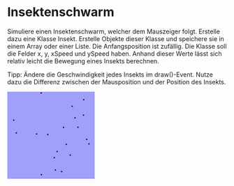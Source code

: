 # Insektenschwarm

Simuliere einen Insektenschwarm, welcher dem Mauszeiger folgt. Erstelle dazu eine Klasse
Insekt. Erstelle Objekte dieser Klasse und speichere sie in einem Array oder einer Liste.
Die Anfangsposition ist zufällig.
Die Klasse soll die Felder x, y, xSpeed und ySpeed haben. Anhand dieser Werte lässt sich
relativ leicht die Bewegung eines Insekts berechnen.

Tipp: Ändere die Geschwindigkeit jedes Insekts im draw()-Event. Nutze dazu die Differenz
zwischen der Mausposition und der Position des Insekts.

![insects](insektenschwarm.gif)